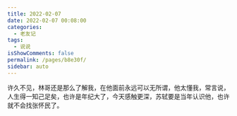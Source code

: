 ```yaml
---
title: 2022-02-07
date: 2022-02-07 00:08:00
categories: 
  - 老友记
tags: 
  - 说说
isShowComments: false
permalink: /pages/b8e30f/
sidebar: auto
---
```


许久不见，林哥还是那么了解我，在他面前永远可以无所谓，他太懂我，常言说，人生得一知己足矣，也许是年纪大了，今天感触更深，苏轼要是当年认识他，也许就不会找张怀民了。
